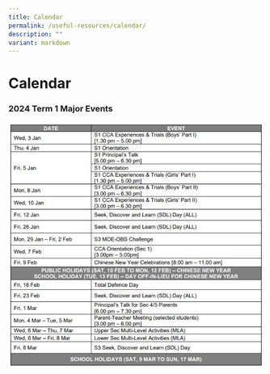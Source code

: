 ```yaml
---
title: Calendar
permalink: /useful-resources/calendar/
description: ""
variant: markdown
---
```

# Calendar
### 2024 Term 1 Major Events
![](/images/Useful%20Resources/2024Term1.JPG)